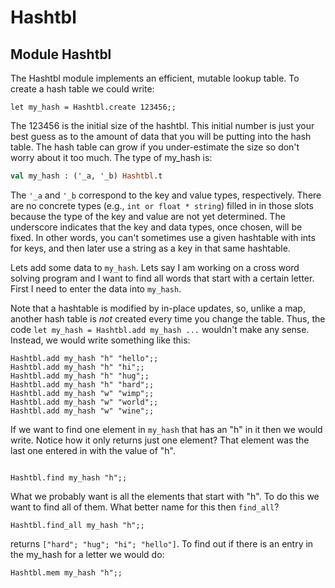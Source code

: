 <!-- ((! set title Hash Tables !)) ((! set learn !)) -->

# Hashtbl

## Module Hashtbl
The Hashtbl module implements an efficient, mutable lookup table. To
create a hash table we could write:

```ocamltop
let my_hash = Hashtbl.create 123456;;
```
The 123456 is the initial size of the hashtbl. This initial number is
just your best guess as to the amount of data that you will be putting
into the hash table. The hash table can grow if you under-estimate the
size so don't worry about it too much. The type of my_hash is:

```ocaml
val my_hash : ('_a, '_b) Hashtbl.t
```
The `'_a` and `'_b` correspond to the key and value types, respectively.
There are no concrete types (e.g., `int or float * string`) filled in in
those slots because the type of the key and value are not yet
determined. The underscore indicates that the key and data types, once
chosen, will be fixed. In other words, you can't sometimes use a given
hashtable with ints for keys, and then later use a string as a key in
that same hashtable.

Lets add some data to `my_hash`. Lets say I am working on a cross word
solving program and I want to find all words that start with a certain
letter. First I need to enter the data into `my_hash`.

Note that a hashtable is modified by in-place updates, so, unlike a map,
another hash table is _not_ created every time you change the table. Thus,
the code `let my_hash = Hashtbl.add my_hash ...` wouldn't make any
sense. Instead, we would write something like this:

```ocamltop
Hashtbl.add my_hash "h" "hello";;
Hashtbl.add my_hash "h" "hi";;
Hashtbl.add my_hash "h" "hug";;
Hashtbl.add my_hash "h" "hard";;
Hashtbl.add my_hash "w" "wimp";;
Hashtbl.add my_hash "w" "world";;
Hashtbl.add my_hash "w" "wine";;
```
If we want to find one element in `my_hash` that has an "h" in it then we
would write. Notice how it only returns just one element? That element
was the last one entered in with the value of "h".

```ocamltop
 
Hashtbl.find my_hash "h";;
```
What we probably want is all the elements that start with "h". To do
this we want to find all of them. What better name for this then
`find_all`?

```ocamltop
Hashtbl.find_all my_hash "h";;
```
returns `["hard"; "hug"; "hi"; "hello"]`. To find out if there is an
entry in the my_hash for a letter we would do:

```ocamltop
Hashtbl.mem my_hash "h";;

```
